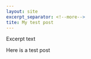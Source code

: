 ```yaml
---
layout: site
excerpt_separator: <!--more-->
tite: My test post
---
```



<p>Excerpt text</p>

<!--more-->

Here is a test post
